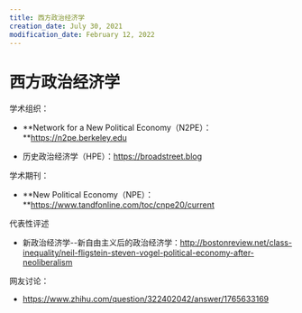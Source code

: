 ```yaml
---
title: 西方政治经济学
creation_date: July 30, 2021
modification_date: February 12, 2022
---
```



# 西方政治经济学

学术组织：

* **Network for a New Political Economy（N2PE）： **https://n2pe.berkeley.edu

* 历史政治经济学（HPE）：https://broadstreet.blog

学术期刊：

* **New Political Economy（NPE）： **https://www.tandfonline.com/toc/cnpe20/current

代表性评述

* 新政治经济学--新自由主义后的政治经济学：http://bostonreview.net/class-inequality/neil-fligstein-steven-vogel-political-economy-after-neoliberalism

网友讨论：

* https://www.zhihu.com/question/322402042/answer/1765633169

